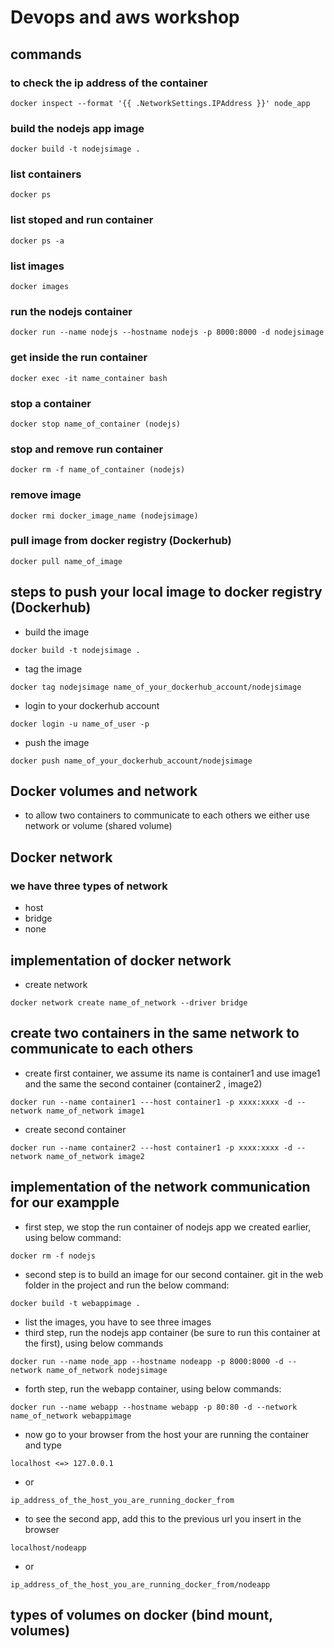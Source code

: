 # Devops and aws workshop

## commands

### to check the ip address of the container

```
docker inspect --format '{{ .NetworkSettings.IPAddress }}' node_app
```

### build the nodejs app image

```
docker build -t nodejsimage .
```

### list containers

```
docker ps
```

### list stoped and run container

```
docker ps -a
```

### list images

```
docker images
```

### run the nodejs container

```
docker run --name nodejs --hostname nodejs -p 8000:8000 -d nodejsimage
```

### get inside the run container

```
docker exec -it name_container bash
```

### stop a container

```
docker stop name_of_container (nodejs)
```

### stop and remove run container

```
docker rm -f name_of_container (nodejs)
```

### remove image

```
docker rmi docker_image_name (nodejsimage)
```

### pull image from docker registry (Dockerhub)

```
docker pull name_of_image
```

## steps to push your local image to docker registry (Dockerhub)

- build the image

```
docker build -t nodejsimage .
```

- tag the image

```
docker tag nodejsimage name_of_your_dockerhub_account/nodejsimage
```

- login to your dockerhub account

```
docker login -u name_of_user -p
```

- push the image

```
docker push name_of_your_dockerhub_account/nodejsimage
```

## Docker volumes and network

- to allow two containers to communicate to each others we either use network or volume (shared volume)

## Docker network

### we have three types of network

- host
- bridge
- none

## implementation of docker network

- create network

```
docker network create name_of_network --driver bridge
```

## create two containers in the same network to communicate to each others

- create first container, we assume its name is container1 and use image1 and the same the second container (container2 , image2)

```
docker run --name container1 ---host container1 -p xxxx:xxxx -d --network name_of_network image1
```

- create second container

```
docker run --name container2 ---host container1 -p xxxx:xxxx -d --network name_of_network image2
```

## implementation of the network communication for our exampple

- first step, we stop the run container of nodejs app we created earlier, using below command:

```
docker rm -f nodejs
```

- second step is to build an image for our second container. git in the web folder in the project and run the below command:

```
docker build -t webappimage .
```

- list the images, you have to see three images
- third step, run the nodejs app container (be sure to run this container at the first), using below commands

```
docker run --name node_app --hostname nodeapp -p 8000:8000 -d --network name_of_network nodejsimage
```

- forth step, run the webapp container, using below commands:

```
docker run --name webapp --hostname webapp -p 80:80 -d --network name_of_network webappimage
```

- now go to your browser from the host your are running the container and type

```
localhost <=> 127.0.0.1
```

- or

```
ip_address_of_the_host_you_are_running_docker_from
```

- to see the second app, add this to the previous url you insert in the browser

```
localhost/nodeapp
```

- or

```
ip_address_of_the_host_you_are_running_docker_from/nodeapp
```

## types of volumes on docker (bind mount, volumes)

###
